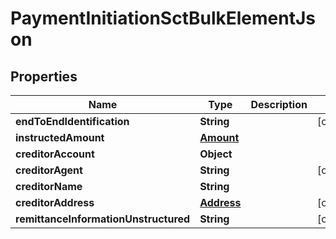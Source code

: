 
# PaymentInitiationSctBulkElementJson

## Properties
Name | Type | Description | Notes
------------ | ------------- | ------------- | -------------
**endToEndIdentification** | **String** |  |  [optional]
**instructedAmount** | [**Amount**](Amount.md) |  | 
**creditorAccount** | **Object** |  | 
**creditorAgent** | **String** |  |  [optional]
**creditorName** | **String** |  | 
**creditorAddress** | [**Address**](Address.md) |  |  [optional]
**remittanceInformationUnstructured** | **String** |  |  [optional]




